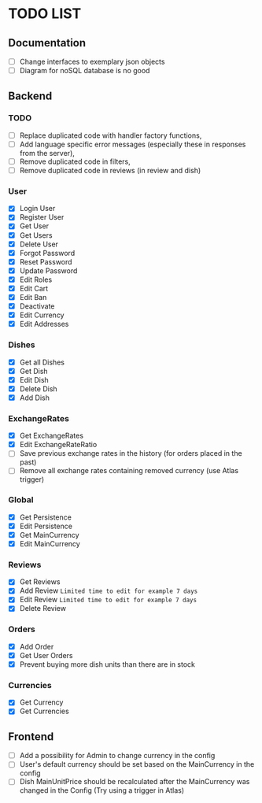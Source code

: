 # TODO LIST
## Documentation

- [ ] Change interfaces to exemplary json objects
- [ ] Diagram for noSQL database is no good

## Backend
### TODO
- [ ] Replace duplicated code with handler factory functions,
- [ ] Add language specific error messages (especially these in responses from the server),
- [ ] Remove duplicated code in filters,
- [ ] Remove duplicated code in reviews (in review and dish)
 
### **User**

- [X] Login User
- [X] Register User
- [X] Get User
- [X] Get Users
- [X] Delete User
- [X] Forgot Password 
- [X] Reset Password
- [X] Update Password
- [X] Edit Roles
- [x] Edit Cart
- [X] Edit Ban
- [X] Deactivate
- [X] Edit Currency
- [x] Edit Addresses

### **Dishes**

- [X] Get all Dishes
- [X] Get Dish
- [X] Edit Dish
- [X] Delete Dish
- [X] Add Dish

### **ExchangeRates**

- [X] Get ExchangeRates
- [X] Edit ExchangeRateRatio
- [ ] Save previous exchange rates in the history (for orders placed in the past)
- [ ] Remove all exchange rates containing removed currency (use Atlas trigger)

### **Global**

- [X] Get Persistence
- [X] Edit Persistence
- [X] Get MainCurrency
- [X] Edit MainCurrency
 
### **Reviews**

- [X] Get Reviews
- [X] Add Review `Limited time to edit for example 7 days`
- [X] Edit Review `Limited time to edit for example 7 days`
- [X] Delete Review

### **Orders**

- [X] Add Order
- [X] Get User Orders
- [X] Prevent buying more dish units than there are in stock

### **Currencies**

- [X] Get Currency 
- [X] Get Currencies

## Frontend

- [ ] Add a possibility for Admin to change currency in the config
- [ ] User's default currency should be set based on the MainCurrency in the config
- [ ] Dish MainUnitPrice should be recalculated after the MainCurrency was changed in the Config (Try using a trigger in Atlas)

